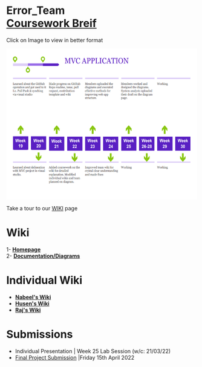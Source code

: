


# Error_Team<br> [Coursework Breif](https://vle.dmu.ac.uk/bbcswebdav/pid-5687216-dt-content-rid-11305925_1/courses/CTEC2902_2122_520/CTEC2902_Assignment_2_2021-2022%281%29.pdf)


<div>Click on Image to view in better format</div>

[<img align="center" src="https://raw.githubusercontent.com/DMU-CTEC2902-2022/Error_Team/main/Screenshot%202022-03-25%20115032.png" width="700" height="400" >](https://github.com/DMU-CTEC2902-2022/Error_Team/blob/main/timeline.pdf) <br>


Take a tour to our [WIKI](https://github.com/DMU-CTEC2902-2022/Error_Team/wiki) page 

# Wiki 
1- [**Homepage**](https://github.com/DMU-CTEC2902-2022/Error_Team/wiki)  
2- [**Documentation/Diagrams**](https://github.com/DMU-CTEC2902-2022/Error_Team/wiki/Diagrams) 


# Individual Wiki
- [**Nabeel's Wiki**](https://github.com/DMU-CTEC2902-2022/Error_Team/wiki/Nabeel's-Wiki)  
- [**Husen's Wiki**](https://github.com/DMU-CTEC2902-2022/Error_Team/wiki/Husen-Wiki)  
- [**Raj's Wiki**](https://github.com/DMU-CTEC2902-2022/Error_Team/wiki/Raj-Patel) 

# Submissions
- Individual Presentation | Week 25 Lab Session (w/c: 21/03/22) 
- [Final Project Submission](https://vle.dmu.ac.uk/webapps/blackboard/content/listContent.jsp?course_id=_599194_1&content_id=_5681433_1) |Friday 15th April 2022 

